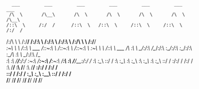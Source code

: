 
      ___         ___         ___         ___         ___         ___         ___     
     /\  \       /\__\       /\  \       /\  \       /\  \       /\  \       /\__\    
    /::\  \     /:/  /      /::\  \   /::\  \     /::\  \     /::\  \     /:/  /    
   /:/\ \  \   /:/__/      /:/\:\  \   /:/\:\  \   /:/\:\  \   /:/\ \  \   /:/__/     
  _\:\~\ \  \ /::\  \ ___ /::\~\:\  \ /::\~\:\  \ /::\~\:\  \ _\:\~\ \  \ /::\  \ ___ 
 /\ \:\ \ \__/:/\:\  /\__/:/\:\ \:\__/:/\:\ \:\__/:/\:\ \:\__/\ \:\ \ \__/:/\:\  /\__\
 \:\ \:\ \/__\/__\:\/:/  \:\~\:\ \/__\:\~\:\ \/__\:\~\:\ \/__\:\ \:\ \/__\/__\:\/:/  /
  \:\ \:\__\      \::/  / \:\ \:\__\  \:\ \:\__\  \:\ \:\__\  \:\ \:\__\      \::/  / 
   \:\/:/  /      /:/  /   \:\ \/__/   \:\ \/__/   \:\ \/__/   \:\/:/  /      /:/  /  
    \::/  /      /:/  /     \:\__\      \:\__\      \:\__\      \::/  /      /:/  /   
     \/__/       \/__/       \/__/       \/__/       \/__/       \/__/       \/__/    


<!--
**Ashtrobuff/Ashtrobuff** is a ✨ _special_ ✨ repository because its `README.md` (this file) appears on your GitHub profile.

Here are some ideas to get you started:

- 🔭 I’m currently working on ...
- 🌱 I’m currently learning ...
- 👯 I’m looking to collaborate on ...
- 🤔 I’m looking for help with ...
- 💬 Ask me about ...
- 📫 How to reach me: ...
- 😄 Pronouns: ...
- ⚡ Fun fact: ...
-->
